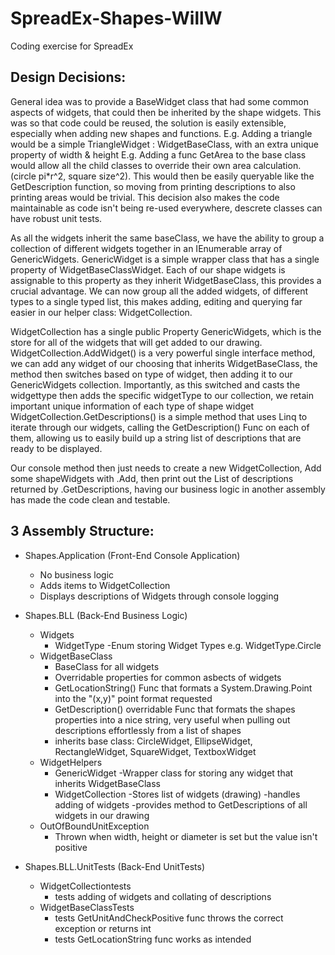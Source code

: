 # SpreadEx-Shapes-WillW
Coding exercise for SpreadEx

## Design Decisions:


General idea was to provide a BaseWidget class that had some common aspects of widgets, that could then be inherited by the shape widgets.
This was so that code could be reused, the solution is easily extensible, especially when adding new shapes and functions.
  E.g. Adding a triangle would be a simple TriangleWidget : WidgetBaseClass, with an extra unique property of width & height
  E.g. Adding a func<int> GetArea to the base class would allow all the child classes to override their own area calculation. (circle pi*r^2, square size^2). 
       This would then be easily queryable like the GetDescription function, so moving from printing descriptions to also printing areas would be trivial.
This decision also makes the code maintainable as code isn't being re-used everywhere, descrete classes can have robust unit tests.

As all the widgets inherit the same baseClass, we have the ability to group a collection of different widgets together in an IEnumerable array of GenericWidgets.
GenericWidget is a simple wrapper class that has a single property of WidgetBaseClassWidget. Each of our shape widgets is assignable to this property as they inherit WidgetBaseClass, this provides a crucial advantage. We can now group all the added widgets, of different types to a single typed list, this makes adding, editing and querying far easier in our helper class: WidgetCollection.

WidgetCollection has a single public Property GenericWidgets, which is the store for all of the widgets that will get added to our drawing.
WidgetCollection.AddWidget() is a very powerful single interface method, we can add any widget of our choosing that inherits WidgetBaseClass, the method then switches based on type of widget, then adding it to our GenericWidgets collection. Importantly, as this switched and casts the widgettype then adds the specific widgetType to our collection, we retain important unique information of each type of shape widget
WidgetCollection.GetDescriptions() is a simple method that uses Linq to iterate through our widgets, calling the GetDescription() Func on each of them, allowing us to easily build up a string list of descriptions that are ready to be displayed.

Our console method then just needs to create a new WidgetCollection, Add some shapeWidgets with .Add, then print out the List of descriptions returned by .GetDescriptions,
having our business logic in another assembly has made the code clean and testable.


## 3 Assembly Structure:

- Shapes.Application (Front-End Console Application)
  - No business logic
  - Adds items to WidgetCollection
  - Displays descriptions of Widgets through console logging
  
- Shapes.BLL (Back-End Business Logic)
  - Widgets
    - WidgetType
      -Enum storing Widget Types e.g. WidgetType.Circle
  - WidgetBaseClass
    - BaseClass for all widgets
    - Overridable properties for common asbects of widgets
    - GetLocationString() Func that formats a System.Drawing.Point into the "(x,y)" point format requested
    - GetDescription() overridable Func that formats the shapes properties into a nice string, very useful when pulling out descriptions effortlessly from a list of shapes
    - inherits base class: CircleWidget, EllipseWidget, RectangleWidget, SquareWidget, TextboxWidget
  - WidgetHelpers
    - GenericWidget
      -Wrapper class for storing any widget that inherits WidgetBaseClass
    - WidgetCollection
      -Stores list of widgets (drawing)
      -handles adding of widgets
      -provides method to GetDescriptions of all widgets in our drawing
  - OutOfBoundUnitException
    - Thrown when width, height or diameter is set but the value isn't positive
      
 - Shapes.BLL.UnitTests (Back-End UnitTests)
   - WidgetCollectiontests
     - tests adding of widgets and collating of descriptions
   - WidgetBaseClassTests
     - tests GetUnitAndCheckPositive func throws the correct exception or returns int
     - tests GetLocationString func works as intended

